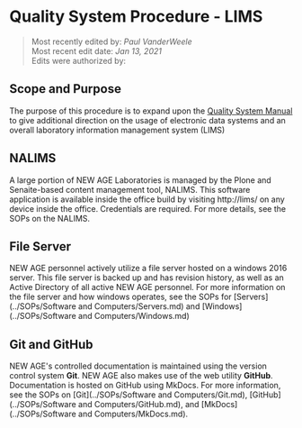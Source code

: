 # Quality System Procedure - LIMS

>Most recently edited by: *Paul VanderWeele*  
>Most recent edit date: *Jan 13, 2021*  
>Edits were authorized by:  

## Scope and Purpose

The purpose of this procedure is to expand upon the [Quality System Manual](../index.md) to give additional direction on the usage of electronic data systems and an overall laboratory information management system (LIMS)

## NALIMS

A large portion of NEW AGE Laboratories is managed by the Plone and Senaite-based content management tool, NALIMS. This software application is available inside the office build by visiting http://lims/ on any device inside the office. Credentials are required. For more details, see the SOPs on the NALIMS.

## File Server

NEW AGE personnel actively utilize a file server hosted on a windows 2016 server. This file server is backed up and has revision history, as well as an Active Directory of all active NEW AGE personnel. For more information on the file server and how windows operates, see the SOPs for [Servers](../SOPs/Software and Computers/Servers.md) and [Windows](../SOPs/Software and Computers/Windows.md)

## Git and GitHub

NEW AGE's controlled documentation is maintained using the version control system **Git**. NEW AGE also makes use of the web utility **GitHub**. Documentation is hosted on GitHub using MkDocs. For more information, see the SOPs on [Git](../SOPs/Software and Computers/Git.md), [GitHub](../SOPs/Software and Computers/GitHub.md), and [MkDocs](../SOPs/Software and Computers/MkDocs.md).
